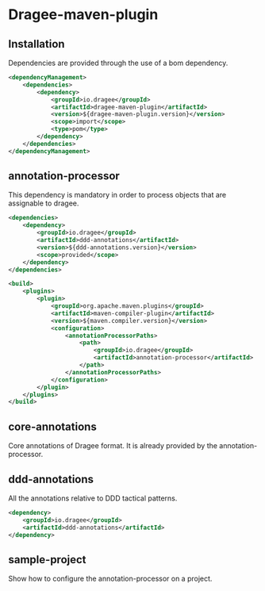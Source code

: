 # Dragee-maven-plugin

## Installation

Dependencies are provided through the use of a bom dependency.

```xml
<dependencyManagement>
    <dependencies>
        <dependency>
            <groupId>io.dragee</groupId>
            <artifactId>dragee-maven-plugin</artifactId>
            <version>${dragee-maven-plugin.version}</version>
            <scope>import</scope>
            <type>pom</type>
        </dependency>
    </dependencies>
</dependencyManagement>
```

## annotation-processor

This dependency is mandatory in order to process objects that are assignable to dragee.

```xml
<dependencies>
    <dependency>
        <groupId>io.dragee</groupId>
        <artifactId>ddd-annotations</artifactId>
        <version>${ddd-annotations.version}</version>
        <scope>provided</scope>
    </dependency>
</dependencies>

<build>
    <plugins>
        <plugin>
            <groupId>org.apache.maven.plugins</groupId>
            <artifactId>maven-compiler-plugin</artifactId>
            <version>${maven.compiler.version}</version>
            <configuration>
                <annotationProcessorPaths>
                    <path>
                        <groupId>io.dragee</groupId>
                        <artifactId>annotation-processor</artifactId>
                    </path>
                </annotationProcessorPaths>
            </configuration>
        </plugin>
    </plugins>
</build>
```

## core-annotations

Core annotations of Dragee format. It is already provided by the annotation-processor.

## ddd-annotations

All the annotations relative to DDD tactical patterns.

```xml
<dependency>
    <groupId>io.dragee</groupId>
    <artifactId>ddd-annotations</artifactId>
</dependency>
```

## sample-project

Show how to configure the annotation-processor on a project.